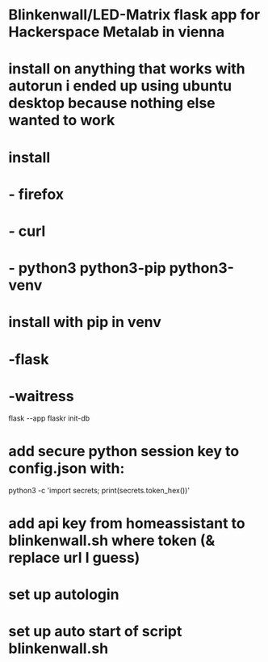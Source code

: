 # Blinkenwall/LED-Matrix flask app for Hackerspace Metalab in vienna

# install on anything that works with autorun i ended up using ubuntu desktop because nothing else wanted to work

# install
# - firefox
# - curl
# - python3 python3-pip python3-venv


# install with pip in venv
# -flask
# -waitress

flask --app flaskr init-db

# add secure python session key to config.json with:
python3 -c 'import secrets; print(secrets.token_hex())'

# add api key from homeassistant to blinkenwall.sh where token (& replace url I guess)

# set up autologin
# set up auto start of script blinkenwall.sh